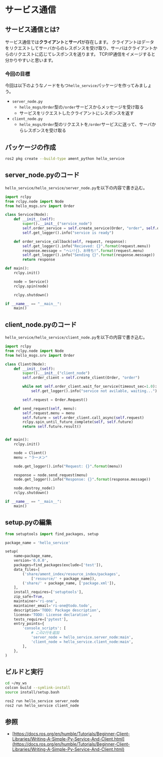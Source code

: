 # サービス通信

## サービス通信とは?

サービス通信では**クライアント**と**サーバ**が存在します。
クライアントはデータをリクエストしてサーバからのレスポンスを受け取り、サーバはクライアントからのリクエストに応じてレスポンスを送ります。
TCP/IP通信をイメージすると分かりやすいと思います。

### 今回の目標

今回は以下のようなノードをもつ`hello_service`パッケージを作ってみましょう。

- `server_node.py`
    - `hello_msgs/Order`型の`/order`サービスからメッセージを受け取る
    - サービスをリクエストしたクライアントにレスポンスを返す
- `client_node.py`
    - `hello_msgs/Order`型のリクエストを`/order`サービスに送って、サーバからレスポンスを受け取る


## パッケージの作成

```bash
ros2 pkg create --build-type ament_python hello_service
```

## server_node.pyのコード

`hello_service/hello_service/server_node.py`を以下の内容で書き込む。

```py
import rclpy
from rclpy.node import Node
from hello_msgs.srv import Order

class Service(Node):
    def __init__(self):
        super().__init__("service_node")
        self.order_service = self.create_service(Order, "order", self.order_service_callback)
        self.get_logger().info("service is ready")

    def order_service_callback(self, request, response):
        self.get_logger().info("Recieved: {}".format(request.menu))
        response.message = "へい!{}、お待ち!".format(request.menu)
        self.get_logger().info("Sending {}".format(response.message))
        return response

def main():
    rclpy.init()

    node = Service()
    rclpy.spin(node)

    rclpy.shutdown()

if __name__ == "__main__":
    main()
```

## client_node.pyのコード

`hello_service/hello_service/client_node.py`を以下の内容で書き込む。

```py
import rclpy
from rclpy.node import Node
from hello_msgs.srv import Order

class Client(Node):
    def __init__(self):
        super().__init__("client_node")
        self.order_client = self.create_client(Order, "order")

        while not self.order_client.wait_for_service(timeout_sec=1.0):
            self.get_logger().info("service not avilable, waiting...")

        self.request = Order.Request()

    def send_request(self, menu):
        self.request.menu = menu
        self.future = self.order_client.call_async(self.request)
        rclpy.spin_until_future_complete(self, self.future)
        return self.future.result()


def main():
    rclpy.init()

    node = Client()
    menu = "ラーメン"

    node.get_logger().info("Request: {}".format(menu))

    response = node.send_request(menu)
    node.get_logger().info("Response: {}".format(response.message))

    node.destroy_node()
    rclpy.shutdown()

if __name__ == "__main__":
    main()
```

## setup.pyの編集

```py
from setuptools import find_packages, setup

package_name = 'hello_service'

setup(
    name=package_name,
    version='0.0.0',
    packages=find_packages(exclude=['test']),
    data_files=[
        ('share/ament_index/resource_index/packages',
            ['resource/' + package_name]),
        ('share/' + package_name, ['package.xml']),
    ],
    install_requires=['setuptools'],
    zip_safe=True,
    maintainer='ri-one',
    maintainer_email='ri-one@todo.todo',
    description='TODO: Package description',
    license='TODO: License declaration',
    tests_require=['pytest'],
    entry_points={
        'console_scripts': [
            # この2行を追加
            'server_node = hello_service.server_node:main',
            'client_node = hello_service.client_node:main',
        ],
    },
)
```

## ビルドと実行

```bash
cd ~/my_ws
colcon build --symlink-install
source install/setup.bash
```

```bash
ros2 run hello_service server_node
ros2 run hello_service client_node
```

## 参照

- [https://docs.ros.org/en/humble/Tutorials/Beginner-Client-Libraries/Writing-A-Simple-Py-Service-And-Client.html](https://docs.ros.org/en/humble/Tutorials/Beginner-Client-Libraries/Writing-A-Simple-Py-Service-And-Client.html)
